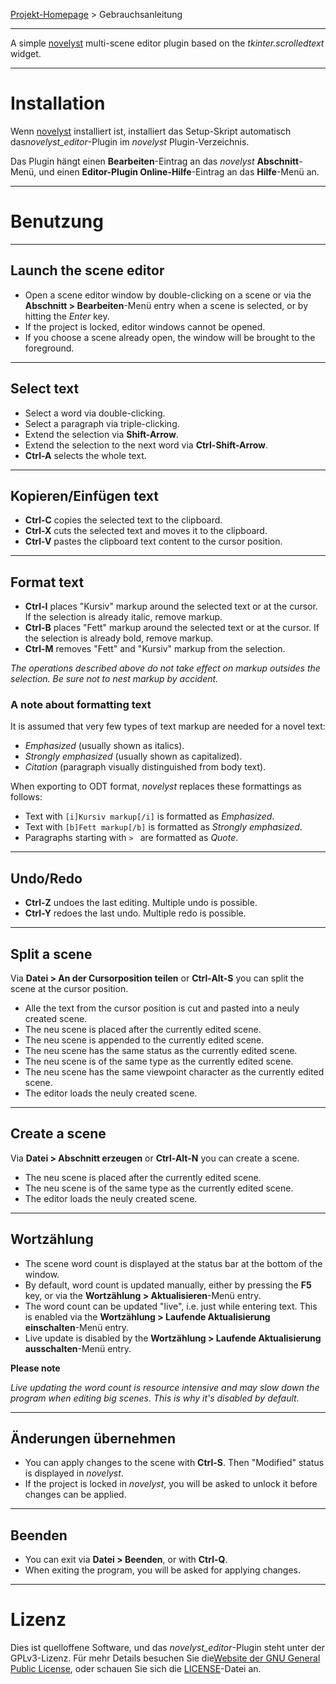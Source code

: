 [Projekt-Homepage](https://peter88213.github.io/novelyst_editor) > Gebrauchsanleitung

--- 

A simple [novelyst](https://peter88213.github.io/novelyst/) multi-scene editor plugin based on the *tkinter.scrolledtext* widget.

---

# Installation

Wenn [novelyst](https://peter88213.github.io/novelyst/) installiert ist, installiert das Setup-Skript automatisch das*novelyst_editor*-Plugin im *novelyst* Plugin-Verzeichnis.

Das Plugin hängt einen **Bearbeiten**-Eintrag an das *novelyst* **Abschnitt**-Menü, und einen **Editor-Plugin Online-Hilfe**-Eintrag an das **Hilfe**-Menü an.  

---

# Benutzung

---

## Launch the scene editor

- Open a scene editor window by double-clicking on a scene or via the **Abschnitt > Bearbeiten**-Menü entry when a scene is selected, or by hitting the *Enter* key.
- If the project is locked, editor windows cannot be opened.
- If you choose a scene already open, the window will be brought to the foreground.

---

## Select text

- Select a word via double-clicking.
- Select a paragraph via triple-clicking.
- Extend the selection via **Shift-Arrow**.
- Extend the selection to the next word via **Ctrl-Shift-Arrow**.
- **Ctrl-A** selects the whole text.

---

## Kopieren/Einfügen text

- **Ctrl-C** copies the selected text to the clipboard.
- **Ctrl-X** cuts the selected text and moves it to the clipboard.
- **Ctrl-V** pastes the clipboard text content to the cursor position.

---

## Format text

- **Ctrl-I** places "Kursiv" markup around the selected text or at the cursor. If the selection is already italic, remove markup.
- **Ctrl-B** places "Fett" markup around the selected text or at the cursor. If the selection is already bold, remove markup.
- **Ctrl-M** removes "Fett" and "Kursiv" markup from the selection.

*The operations described above do not take effect on markup outsides the selection. Be sure not to nest markup by accident.*


### A note about formatting text

It is assumed that very few types of text markup are needed for a novel text:

- *Emphasized* (usually shown as italics).
- *Strongly emphasized* (usually shown as capitalized).
- *Citation* (paragraph visually distinguished from body text).

When exporting to ODT format, *novelyst* replaces these formattings as follows: 

- Text with `[i]Kursiv markup[/i]` is formatted as *Emphasized*.
- Text with `[b]Fett markup[/b]` is formatted as *Strongly emphasized*. 
- Paragraphs starting with `> ` are formatted as *Quote*.

---

## Undo/Redo

- **Ctrl-Z** undoes the last editing. Multiple undo is possible.
- **Ctrl-Y** redoes the last undo. Multiple redo is possible.

---

## Split a scene

Via **Datei > An der Cursorposition teilen** or **Ctrl-Alt-S** you can split the scene at the cursor position. 

- Alle the text from the cursor position is cut and pasted into a neuly created scene. 
- The neu scene is placed after the currently edited scene.
- The neu scene is appended to the currently edited scene.
- The neu scene has the same status as the currently edited scene.  
- The neu scene is of the same type as the currently edited scene.  
- The neu scene has the same viewpoint character as the currently edited scene.  
- The editor loads the neuly created scene.

---

## Create a scene

Via **Datei > Abschnitt erzeugen** or **Ctrl-Alt-N** you can create a scene. 

- The neu scene is placed after the currently edited scene.
- The neu scene is of the same type as the currently edited scene.  
- The editor loads the neuly created scene.

---

## Wortzählung

- The scene word count is displayed at the status bar at the bottom of the window.
- By default, word count is updated manually, either by pressing the **F5** key, or via the **Wortzählung > Aktualisieren**-Menü entry.
- The word count can be updated "live", i.e. just while entering text. This is enabled via the **Wortzählung > Laufende Aktualisierung einschalten**-Menü entry. 
- Live update is disabled by the **Wortzählung > Laufende Aktualisierung ausschalten**-Menü entry. 

**Please note**

*Live updating the word count is resource intensive and may slow down the program when editing big scenes. This is why it's disabled by default.*

---

## Änderungen übernehmen

- You can apply changes to the scene with **Ctrl-S**. Then "Modified" status is displayed in *novelyst*.
- If the project is locked in *novelyst*, you will be asked to unlock it before changes can be applied.

---

## Beenden 

- You can exit via **Datei > Beenden**, or with **Ctrl-Q**.
- When exiting the program, you will be asked for applying changes.

---

# Lizenz

Dies ist quelloffene Software, und das *novelyst_editor*-Plugin steht unter der GPLv3-Lizenz. Für mehr Details besuchen Sie die[Website der GNU General Public License](https://www.gnu.org/licenses/gpl-3.0.de.html), oder schauen Sie sich die [LICENSE](https://github.com/peter88213/novelyst_editor/blob/main/LICENSE)-Datei an.
